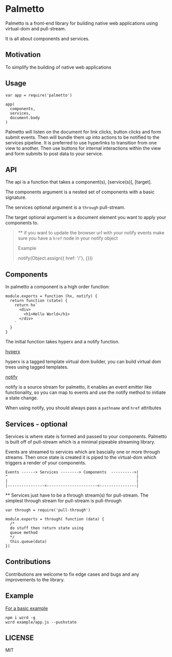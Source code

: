 # Palmetto

Palmetto is a front-end library for building native web applications using virtual-dom and pull-stream.

It is all about components and services.

## Motivation

To simplify the building of native web applications

## Usage

```
var app = require('palmetto')

app(
  components,
  services,
  document.body
)
```

Palmetto will listen on the document for link clicks, button clicks and form submit events. Then will bundle them up into actions to be notified to the
services pipeline. It is preferred to use hyperlinks to transition from one view to another. Then use buttons for internal interactions within the view and
form submits to post data to your service.

## API

The api is a function that takes a component(s), [service(s)], [target].

The components argument is a nested set of components with a basic signature.

The services optional argument is a `through` pull-stream.

The target optional argument is a document element you want to apply your components to.

> ** if you want to update the browser url with your notify events make sure you have a `href` node in your notify object
>
> Example
>
> notify(Object.assign({ href: '/'}, {}))

## Components

In palmetto a component is a high order function:

```
module.exports = function (hx, notify) {
  return function (state) {
    return hx`
      <div>
        <h1>Hello World</h1>
      </div>
    `
  }
}
```

The initial function takes hyperx and a notify function.

[hyperx](https://github.com/substack/hyperx)

hyperx is a tagged template virtual dom builder, you can build virtual dom trees using
tagged templates.

[notify](https://github.com/pull-stream/pull-notify)

notify is a source stream for palmetto, it enables an event emitter like functionality, so you can map to events and use the notify method to
initiate a state change.

When using notify, you should always pass a `pathname` and `href` attributes

## Services - optional

Services is where state is formed and passed to your components. Palmetto is built
off of pull-stream which is a minimal pipeable streaming library.

Events are streamed to services which are bascially one or more through streams. Then once state is created it is piped to the virtual-dom which triggers a
render of your components.

```
Events ------> Services --------> Components  ---------->|
^                                                        |
|                                                        |
|----------------<----------------------<----------------|
```


** Services just have to be a through stream(s) for pull-stream. The simplest
through stream for pull-stream is pull-through

```
var through = require('pull-through')

module.exports = through( function (data) {
  /*
  do stuff then return state using
  queue method
  */
  this.queue(data)
})
```

## Contributions

Contributions are welcome to fix edge cases and bugs and any improvements to the
library.

## Example

[For a basic example](./example)

```
npm i wzrd -g
wzrd example/app.js --pushstate
```

## LICENSE

MIT
